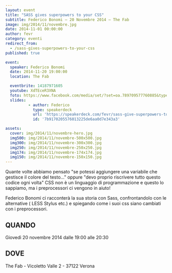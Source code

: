 ```yaml
---
layout: event
title: "SASS gives superpowers to your CSS"
subtitle: Federico Bonomi – 20 Novembre 2014 – The Fab
image: img/2014/11/novembre.jpg
date: 2014-11-01 00:00:00
author: fevr
category: eventi
redirect_from:
  - /sass-gives-superpowers-to-your-css
published: true

event:
  speaker: Federico Bonomi
  date: 2014-11-20 19:00:00
  location: The Fab

  eventbrite: 14187971605
  youtube: XdTEceR3XNA
  foto: https://www.facebook.com/media/set/?set=oa.789709577760885&type=1
  slides:
          - author: Federico
            type: speakerdeck
            url: 'https://speakerdeck.com/fevr/sass-give-superpowers-to-your-css'
            id: '7b9170205576013225de6aa0d7e343a3'

assets:
  cover: img/2014/11/novembre-hero.jpg
  img500: img/2014/11/novembre-500x500.jpg
  img300: img/2014/11/novembre-300x300.jpg
  img250: img/2014/11/novembre-250x250.jpg
  img174: img/2014/11/novembre-174x174.jpg
  img150: img/2014/11/novembre-150x150.jpg
---
```


Quante volte abbiamo pensato "se potessi aggiungere una variabile che gestisce il colore del testo..."
oppure "devo proprio riscrivere tutto questo codice ogni volta"
CSS non è un linguaggio di programmazione e questo lo sappiamo, ma i preprocessori ci vengono in aiuto!

Federico Bonomi ci racconterà la sua storia con Sass, confrontandolo con le alternative ( LESS Stylus etc.)
e spiegando come i suoi css siano cambiati con i preprocessori.

## QUANDO
Giovedì 20 novembre 2014 dalle 19:00 alle 20:30

## DOVE
The Fab - Vicoletto Valle 2 - 37122 Verona